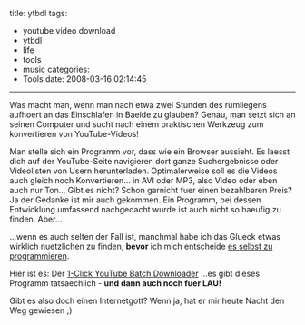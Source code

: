 title: ytbdl
tags:
  - youtube video download
  - ytbdl
  - life
  - tools
  - music
categories:
  - Tools
date: 2008-03-16 02:14:45
---

Was macht man, wenn man nach etwa zwei Stunden des rumliegens aufhoert an das Einschlafen in Baelde zu glauben? Genau, man setzt sich an seinen Computer und sucht nach einem praktischen Werkzeug zum konvertieren von YouTube-Videos!

Man stelle sich ein Programm vor, dass wie ein Browser aussieht. Es laesst dich auf der YouTube-Seite navigieren dort ganze Suchergebnisse oder Videolisten von Usern herunterladen. Optimalerweise soll es die Videos auch gleich noch Konvertieren... in AVI oder MP3, also Video oder eben auch nur Ton... Gibt es nicht? Schon garnicht fuer einen bezahlbaren Preis? Ja der Gedanke ist mir auch gekommen. Ein Programm, bei dessen Entwicklung umfassend nachgedacht wurde ist auch nicht so haeufig zu finden. Aber...

...wenn es auch selten der Fall ist, manchmal habe ich das Glueck etwas wirklich nuetzlichen zu finden, **bevor** ich mich entscheide [es selbst zu programmieren](http://nkoehring.wordpress.com/projects/ "projekte").

Hier ist es: Der [1-Click YouTube Batch Downloader](http://eurekr.com/download.html "1-Click YouTube Batch Downloader") ...es gibt dieses Programm tatsaechlich - **und dann auch noch fuer LAU!**

Gibt es also doch einen Internetgott? Wenn ja, hat er mir heute Nacht den Weg gewiesen ;)
